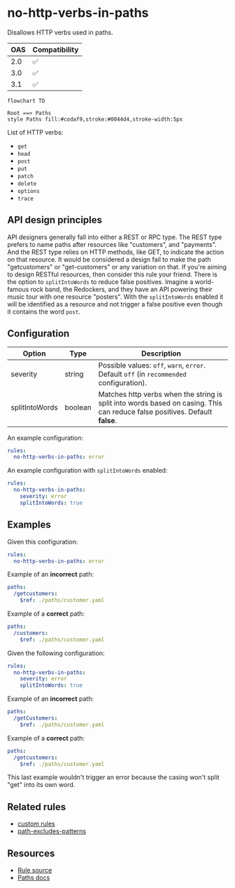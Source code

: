 # no-http-verbs-in-paths

Disallows HTTP verbs used in paths.

|OAS|Compatibility|
|---|---|
|2.0|✅|
|3.0|✅|
|3.1|✅|


```mermaid
flowchart TD

Root ==> Paths
style Paths fill:#codaf9,stroke:#0044d4,stroke-width:5px
```

List of HTTP verbs:
- `get`
- `head`
- `post`
- `put`
- `patch`
- `delete`
- `options`
- `trace`


## API design principles

API designers generally fall into either a REST or RPC type.
The REST type prefers to name paths after resources like "customers", and "payments".
And the REST type relies on HTTP methods, like GET, to indicate the action on that resource.
It would be considered a design fail to make the path "getcustomers" or "get-customers" or any variation on that.
If you're aiming to design RESTful resources, then consider this rule your friend.
There is the option to `splitIntoWords` to reduce false positives.
Imagine a world-famous rock band, the Redockers, and they have an API powering their music tour with one resource "posters".
With the `splitIntoWords` enabled it will be identified as a resource and not trigger a false positive even though it contains the word `post`.

## Configuration

|Option|Type|Description|
|---|---|---|
|severity|string|Possible values: `off`, `warn`, `error`. Default `off` (in `recommended` configuration). |
|splitIntoWords|boolean|Matches http verbs when the string is split into words based on casing. This can reduce false positives. Default **false**.|

An example configuration:

```yaml
rules:
  no-http-verbs-in-paths: error
```

An example configuration with `splitIntoWords` enabled:

```yaml
rules:
  no-http-verbs-in-paths:
    severity: error
    splitIntoWords: true
```

## Examples

Given this configuration:

```yaml
rules:
  no-http-verbs-in-paths: error
```

Example of an **incorrect** path:

```yaml Bad example
paths:
  /getcustomers:
    $ref: ./paths/customer.yaml
```


Example of a **correct** path:

```yaml Good example
paths:
  /customers:
    $ref: ./paths/customer.yaml
```


Given the following configuration:

```yaml
rules:
  no-http-verbs-in-paths:
    severity: error
    splitIntoWords: true
```

Example of an **incorrect** path:

```yaml Bad example
paths:
  /getCustomers:
    $ref: ./paths/customer.yaml
```

Example of a **correct** path:

```yaml Correct example
paths:
  /getcustomers:
    $ref: ./paths/customer.yaml
```

This last example wouldn't trigger an error because the casing won't split "get" into its own word.

## Related rules

- [custom rules](./configurable-rules.md)
- [path-excludes-patterns](./path-excludes-patterns.md)

## Resources

- [Rule source](https://github.com/Redocly/redocly-cli/blob/main/packages/core/src/rules/common/no-http-verbs-in-paths.ts)
- [Paths docs](https://redocly.com/docs/openapi-visual-reference/paths/)

